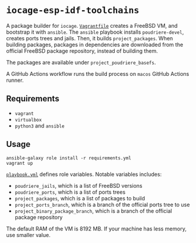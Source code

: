 # `iocage-esp-idf-toolchains`

A package builder for `iocage`. [`Vagrantfile`](Vagrantfile) creates a FreeBSD
VM, and bootstrap it with `ansible`. The `ansible` playbook installs
`poudriere-devel`, creates ports trees and jails. Then, it builds
`project_packages`. When building packages, packages in dependencies are
downloaded from the official FreeBSD package repository, instead of building
them.

The packages are available under `project_poudriere_basefs`.

A GitHub Actions workflow runs the build process on `macos` GitHub Actions
runner.

## Requirements

* `vagrant`
* `virtualbox`
* `python3` and `ansible`

## Usage

```console
ansible-galaxy role install -r requirements.yml
vagrant up
```

[`playbook.yml`](playbook.yml) defines role variables. Notable variables
includes:

* `poudriere_jails`, which is a list of FreeBSD versions
* `poudriere_ports`, which is a list of ports trees
* `project_packages`, which is a list of packages to build
* `project_ports_branch`, which is a branch of the official ports tree to
  use
* `project_binary_package_branch`, which is a branch of the official package
  repository

The default RAM of the VM is 8192 MB. If your machine has less memory, use
smaller value.
